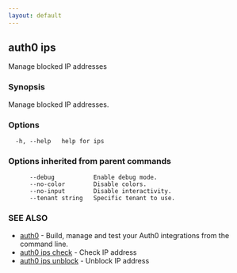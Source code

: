 ```yaml
---
layout: default
---
```

## auth0 ips

Manage blocked IP addresses

### Synopsis

Manage blocked IP addresses.

### Options

```
  -h, --help   help for ips
```

### Options inherited from parent commands

```
      --debug           Enable debug mode.
      --no-color        Disable colors.
      --no-input        Disable interactivity.
      --tenant string   Specific tenant to use.
```

### SEE ALSO

* [auth0](/auth0-cli/)	 - Build, manage and test your Auth0 integrations from the command line.
* [auth0 ips check](auth0_ips_check.md)	 - Check IP address
* [auth0 ips unblock](auth0_ips_unblock.md)	 - Unblock IP address

